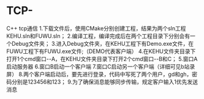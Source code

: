 # TCP-
C++ tcp通信
1.下载文件后，使用CMake分别创建工程，结果为两个sln工程KEHU.sln和FUWU.sln；
2.编译工程，编译完成后在两个工程目录下分别会有一个Debug文件夹；
3.进入Debug文件夹，在KEHU工程下有Demo.exe文件，在FUWU工程下有FUWU.exe文件;（DEMO代表客户端）
4.在KEHU文件夹目录下打开1个cmd窗口--A，在KEHU文件夹目录下打开2个cmd窗口--B和C；
5.窗口A启动服务器
6.窗口B启动一个客户端
7.窗口C启动另一个客户端（详细可见b站录屏）
8.两个客户端启动后，要先进行登录，代码中写死了两个用户，gd和gh，密码分别是123456和123；
9.为了确保消息能够同步传输，规定客户输入1优先发送消息
